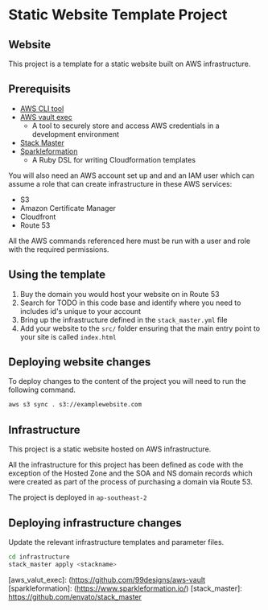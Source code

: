 # Static Website Template Project

## Website

This project is a template for a static website built on AWS infrastructure.

## Prerequisits

- [AWS CLI tool](aws_cli)
- [AWS vault exec](aws_vault_exec)
  - A tool to securely store and access AWS credentials in a development environment
- [Stack Master](stack_master)
- [Sparkleformation](sparkleformation)
  - A Ruby DSL for writing Cloudformation templates

You will also need an AWS account set up and and an IAM user which can assume a role that can create infrastructure in these AWS services:

- S3
- Amazon Certificate Manager
- Cloudfront
- Route 53

All the AWS commands referenced here must be run with a user and role with the required permissions.

## Using the template

1. Buy the domain you would host your website on in Route 53
1. Search for TODO in this code base and identify where you need to includes id's unique to your account
1. Bring up the infrastructure defined in the `stack_master.yml` file
1. Add your website to the `src/` folder ensuring that the main entry point to your site is called `index.html`

## Deploying website changes

To deploy changes to the content of the project you will need to run the following command.

```bash
aws s3 sync . s3://examplewebsite.com
```

## Infrastructure

This project is a static website hosted on AWS infrastructure.

All the infrastructure for this project has been defined as code with the exception of the Hosted Zone and the SOA and NS domain records which were created as part of the process of purchasing a domain via Route 53.

The project is deployed in `ap-southeast-2`

## Deploying infrastructure changes

Update the relevant infrastructure templates and parameter files.

```bash
cd infrastructure
stack_master apply <stackname>
```

[aws_cli]: https://aws.amazon.com/cli/
[aws_valut_exec]: (https://github.com/99designs/aws-vault
[sparkleformation]: (https://www.sparkleformation.io/)
[stack_master]: https://github.com/envato/stack_master
